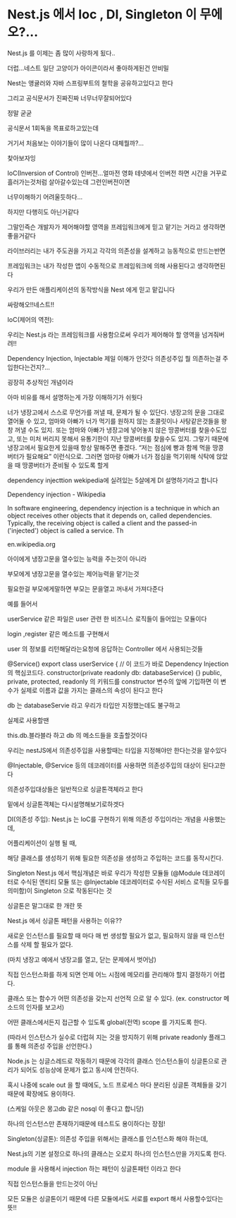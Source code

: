 # Nest.js 에서 Ioc , DI, Singleton 이 무에오?...

Nest.js 를 이제는 좀 많이 사랑하게 됬다..

 

더럽...네스트 일단 고양이가 아이콘이라서 좋아하게된건 안비밀

 

Nest는 앵귤러와 자바 스프링부트의 철학을 공유하고있다고 한다

 

그리고 공식문서가 진짜진짜 너무너무잘되어있다 

 

정말 굳굳

 

공식문서 1회독을 목표로하고있는데

 

거기서 처음보는 이야기들이 많이 나온다 대체뭘까?...

찾아보자잉

 

 

IoC(Inversion of Control)
인버전...얼마전 영화 테넷에서 인버전 하면 시간을 거꾸로 흘러가는것처럼 살아갈수있는데 그런인버전이면

너무이해하기 어려울듯하다...

 

하지만 다행히도 아닌거같다

 

그말인즉슨 개발자가 제어해야할 영역을 프레임워크에게 믿고 맡기는 거라고 생각하면 좋을거같다

라이브러리는 내가 주도권을 가지고 각각의 의존성을 설계하고 능동적으로 만드는반면

프레임워크는 내가 작성한 앱이 수동적으로 프레임워크에 의해 사용된다고 생각하면된다


우리가 만든 애플리케이션의 동작방식을 Nest 에게 믿고 맡깁니다

싸랑해오!!네스트!!

 

 

IoC(제어의 역전):

우리는 Nest.js 라는 프레임워크를 사용함으로써 우리가 제어해야 할 영역을 넘겨줘버려!!

 

 

Dependency Injection, Injectable
제일 이해가 안갓다 의존성주입 뭘 의존하는걸 주입한다는건지?...

굉장히 추상적인 개념이라

아마 비유를 해서 설명하는게 가장 이해하기가 쉬웟다

 

 

너가 냉장고에서 스스로 무언가를 꺼낼 때, 문제가 될 수 있단다. 냉장고의 문을 그대로 열어둘 수 있고, 엄마와 아빠가 너가 먹기를 원하지 않는 초콜릿이나 사탕같은것들을 왕창 꺼낼 수도 있지. 또는 엄마와 아빠가 냉장고에 넣어놓지 않은 땅콩버터를 찾을수도있고, 또는 미처 버리지 못해서 유통기한이 지난 땅콩버터를 찾을수도 있지. 그렇기 때문에 냉장고에서 필요한게 있을때 항상 말해주면 좋겠다. “저는 점심에 빵과 함께 먹을 땅콩버터가 필요해요” 이런식으로. 그러면 엄마랑 아빠가 너가 점심을 먹기위해 식탁에 앉았을 때 땅콩버터가 준비될 수 있도록 할게

dependency injecttion wekipedia에 실려있는 5살에게 DI 설명하기라고 합니다 

 
Dependency injection - Wikipedia

In software engineering, dependency injection is a technique in which an object receives other objects that it depends on, called dependencies. Typically, the receiving object is called a client and the passed-in ('injected') object is called a service. Th

en.wikipedia.org

아이에게 냉장고문을 열수있는 능력을 주는것이 아니라

부모에게 냉장고문을 열수있는 제어능력을 맡기는것

필요한걸 부모에게말하면 부모는 문을열고 꺼내서 가져다준다

 

예를 들어서 

userService 같은 파일은 user 관련 한 비즈니스 로직들이 들어있는 모듈이다

login ,register 같은 메소드를 구현해서

user 의 정보를 리턴해달라는요청에 응답하는 Controller 에서 사용되는것들

 

 

@Service()
export class userService {
  // 이 코드가 바로 Dependency Injection 의 핵심코드다.
  constructor(private readonly db: databaseService) {}
public, private, protected, readonly 의 키워드를 constructor 변수의 앞에 기입하면 이 변수가 실제로 이름과 값을 가지는 클래스의 속성이 된다고 한다

 

db 는 databaseServie 라고 우리가 타입만 지정했는데도 불구하고

실제로 사용할땐 

this.db.블라블라 하고 db 의 메소드들을 호출할것이다

 

우리는 nestJS에서 의존성주입을 사용할때는 타입을 지정해야만 한다는것을 알수있다

 

@Injectable, @Service 등의 데코레이터를 사용하면 의존성주입의 대상이 된다고한다

의존성주입대상들은 일반적으로 싱글톤객체라고 한다 

밑에서 싱글톤객체는 다시설명해보기로하겟다

 

 

DI(의존성 주입): Nest.js 는 IoC를 구현하기 위해 의존성 주입이라는 개념을 사용했는데,

어플리케이션이 실행 될 때,

해당 클래스를 생성하기 위해 필요한 의존성을 생성하고 주입하는 코드를 동작시킨다.

 

 

Singleton
Nest.js 에서 핵심개념은 바로 우리가 작성한 모듈들 (@Module 데코레이터로 수식된 엔티티 모듈 또는 @Injectable 데코레이터로 수식된 서비스 로직들 모두를 의미함)이 Singleton 으로 작동된다는 것

 

싱글톤은 말그대로 한 개란 뜻

 

Nest.js 에서 싱글톤 패턴을 사용하는 이유??

 

새로운 인스턴스를 필요할 때 마다 매 번 생성할 필요가 없고, 필요하지 않을 때 인스턴스를 삭제 할 필요가 없다.

(마치 냉장고 예에서 냉장고를 열고, 닫는 문제에서 벗어남)

직접 인스턴스화를 하게 되면 언제 어느 시점에 메모리를 관리해야 할지 결정하기 어렵다. 

 

클래스 또는 함수가 어떤 의존성을 갖는지 선언적 으로 알 수 있다. (ex. constructor 메소드의 인자를 보고서)

 

어떤 클래스에서든지 접근할 수 있도록 global(전역) scope 를 가지도록 한다.

(따라서 인스턴스가 실수로 더럽혀 지는 것을 방지하기 위해 private readonly 플래그를 통해 의존성 주입을 선언한다.)

 

 

Node.js 는 싱글스레드로 작동하기 때문에 각각의 클래스 인스턴스들이 싱글톤으로 관리가 되어도 성능상에 문제가 없고 동시에 안전하다.

 

혹시 나중에 scale out 을 할 때에도, 노드 프로세스 마다 분리된 싱글톤 객체들을 갖기 때문에 확장에도 용이하다.

(스케일 아웃은 몽고db 같은 nosql 이 좋다고 합니당)

 

하나의 인스턴스만 존재하기때문에 테스트도 용이하다는 장점!

 

 

Singleton(싱글톤): 의존성 주입을 위해서는 클래스를 인스턴스화 해야 하는데,

Nest.js의 기본 설정으로 하나의 클래스는 오로지 하나의 인스턴스만을 가지도록 한다.

 

 

module 을 사용해서 injection 하는 패턴이 싱글톤패턴 이라고 한다

직접 인스턴스들을 만드는것이 아닌

모든 모듈은 싱글톤이기 때문에 다른 모듈에서도 서로를 export 해서 사용할수있다는뜻!!

 